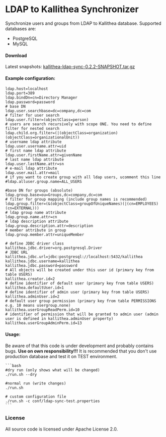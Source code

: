 # LDAP to Kallithea Synchronizer

Synchronize users and groups from LDAP to Kallithea database. Supported databases are:

*    PostgreSQL
*    MySQL

#### Download

Latest snapshots: [kallithea-ldap-sync-0.2.2-SNAPSHOT.tar.gz](https://bitbucket.org/hlavki/kallithea-ldap-sync/downloads/kallithea-ldap-sync-0.2.2-SNAPSHOT.tar.gz)

#### Example configuration:
```properties
ldap.host=localhost
ldap.port=389
ldap.bindDn=cn=Directory Manager
ldap.password=password
# base DN
ldap.user.searchbase=dc=company,dc=com
# filter for user search
ldap.user.filter=(objectClass=person)
# users are search recursively with scope ONE. You need to define filter for nested search
ldap.child.org.filter=(|(objectClass=organization)(objectClass=organizationalUnit))
# username ldap attribute
ldap.user.username.attr=uid
# first name ldap attribute
ldap.user.firstName.attr=givenName
# last name ldap attribute
ldap.user.lastName.attr=sn
# e-mail ldap attribute
ldap.user.mail.attr=mail
# if you want to create group with all ldap users, ucomment this line
#ldap.alluser.group.name=ALL_USERS

#base DN for groups (absolute)
ldap.group.base=ou=Groups,dc=company,dc=com
# filter for group mapping (include group names is recommended)
ldap.group.filter=(&(objectClass=groupOfUniqueNames)(|(cn=EMPLOYEES)(cn=EXTERNAL)))
# ldap group name attribute
ldap.group.name.attr=cn
# ldap description attribute
ldap.group.description.attr=description
# member attribute in group
ldap.group.member.attr=uniqueMember

# define JDBC driver class
kallithea.jdbc.driver=org.postgresql.Driver
# JDBC URL
kallithea.jdbc.url=jdbc:postgresql://localhost:5432/kallithea
kallithea.jdbc.username=kallithea
kallithea.jdbc.password=password
# All objects will be created under this user id (primary key from table USERS)
kallithea.creator.id=2
# define identifier of default user (primary key from table USERS)
kallithea.defaultUser.id=1
# define identifier of admin user (primary key from table USERS)
kallithea.adminUser.id=2
# default user group permission (primary key from table PERMISSIONS e.g. 10 means usergroup.none)
kallithea.userGroupReadPerm.id=10
# identifier of permission that will be granted to admin user (admin user is defined in kallithea.adminUser property)
kallithea.userGroupAdminPerm.id=13
```

#### Usage:
Be aware of that this code is under development and probably contains bugs. **Use on own responsibility!!!**
It is recommended that you don't use production database and test it on TEST environment.

    ```bash
    #dry run (only shows what will be changed)
    ./run.sh --dry

    #normal run (write changes)
    ./run.sh

    # custom configuration file
    ./run.sh -c conf/ldap-sync-test.properties
    ```

### License

All source code is licensed under Apache License 2.0.

